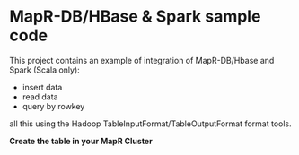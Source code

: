 # MapR-DB/HBase & Spark sample code

This project contains an example of integration of MapR-DB/Hbase and Spark (Scala only):

* insert data
* read data
* query by rowkey

all this using the Hadoop TableInputFormat/TableOutputFormat format tools.


**Create the table in your MapR Cluster**


```
```



